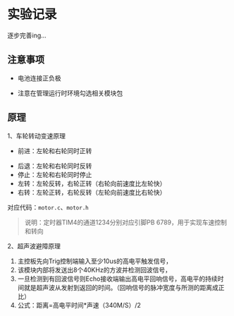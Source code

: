 # 实验记录

逐步完善ing...

## 注意事项

+ 电池连接正负极

+ 注意在管理运行时环境勾选相关模块包

## 原理

1、车轮转动变速原理

+ 前进：左轮和右轮同时正转

- 后退：左轮和右轮同时反转
- 停止：左轮和右轮同时停止
- 左转：左轮反转，右轮正转（右轮向前速度比左轮快）
- 右转：左轮正转，右轮反转（左轮向前速度比右轮快）

对应代码：`motor.c`、`motor.h`

> 说明：定时器TIM4的通道1234分别对应引脚PB 6789，用于实现车速控制和转向

2、超声波避障原理

1. 主控板先向Trig控制端输入至少10us的高电平触发信号，
2. 该模块内部将发送出8个40KHz的方波并检测回波信号，
3. 一旦检测到有回波信号则Echo接收端输出高电平回响信号，高电平的持续时间就是超声波从发射到返回的时间。（回响信号的脉冲宽度与所测的距离成正比）
4. 公式：距离=高电平时间*声速（340M/S）/2


